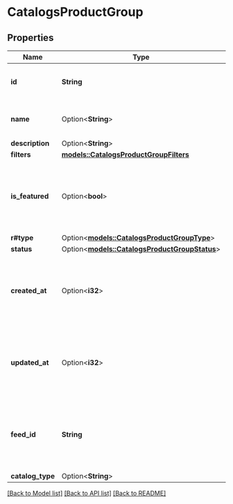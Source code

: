 # CatalogsProductGroup

## Properties

Name | Type | Description | Notes
------------ | ------------- | ------------- | -------------
**id** | **String** | ID of the catalog product group. | 
**name** | Option<**String**> | Name of catalog product group | [optional]
**description** | Option<**String**> |  | [optional]
**filters** | [**models::CatalogsProductGroupFilters**](CatalogsProductGroupFilters.md) |  | 
**is_featured** | Option<**bool**> | boolean indicator of whether the product group is being featured or not | [optional]
**r#type** | Option<[**models::CatalogsProductGroupType**](CatalogsProductGroupType.md)> |  | [optional]
**status** | Option<[**models::CatalogsProductGroupStatus**](CatalogsProductGroupStatus.md)> |  | [optional]
**created_at** | Option<**i32**> | Unix timestamp in seconds of when catalog product group was created. | [optional]
**updated_at** | Option<**i32**> | Unix timestamp in seconds of last time catalog product group was updated. | [optional]
**feed_id** | **String** | id of the catalogs feed belonging to this catalog product group | 
**catalog_type** | Option<**String**> |  | [optional]

[[Back to Model list]](../README.md#documentation-for-models) [[Back to API list]](../README.md#documentation-for-api-endpoints) [[Back to README]](../README.md)


